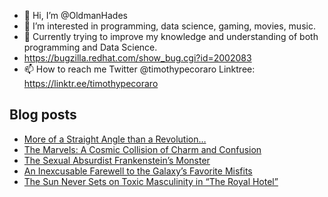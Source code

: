 - 👋 Hi, I’m @OldmanHades
- 👀 I’m interested in programming, data science, gaming, movies, music.
- 🌱 Currently trying to improve my knowledge and understanding of both programming and Data Science.
- https://bugzilla.redhat.com/show_bug.cgi?id=2002083
- 📫 How to reach me Twitter @timothypecoraro
Linktree: https://linktr.ee/timothypecoraro

## Blog posts
<!-- BLOG-POST-LIST:START -->
- [More of a Straight Angle than a Revolution…](https://medium.com/@timothypecoraro/more-of-a-straight-angle-than-a-revolution-f8b8f423de7f?source=rss-5097f5c9b801------2)
- [The Marvels: A Cosmic Collision of Charm and Confusion](https://medium.com/@timothypecoraro/the-marvels-a-cosmic-collision-of-charm-and-confusion-0a48be21076e?source=rss-5097f5c9b801------2)
- [The Sexual Absurdist Frankenstein’s Monster](https://medium.com/@timothypecoraro/the-sexual-absurdist-frankensteins-monster-6f21826a63eb?source=rss-5097f5c9b801------2)
- [An Inexcusable Farewell to the Galaxy’s Favorite Misfits](https://medium.com/@timothypecoraro/an-inexcusable-farewell-to-the-galaxys-favorite-misfits-0a83aed78bd8?source=rss-5097f5c9b801------2)
- [The Sun Never Sets on Toxic Masculinity in “The Royal Hotel”](https://medium.com/@timothypecoraro/the-sun-never-sets-on-toxic-masculinity-in-the-royal-hotel-71d6962d1720?source=rss-5097f5c9b801------2)
<!-- BLOG-POST-LIST:END -->
